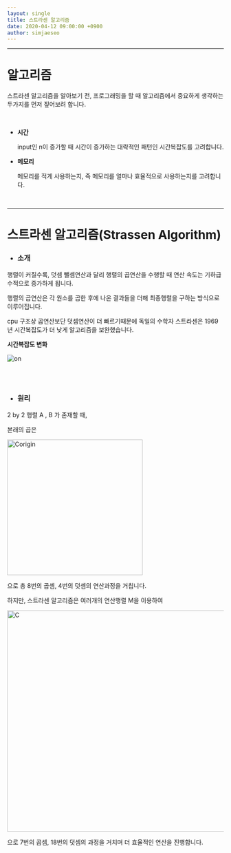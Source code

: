 ```yaml
---
layout: single
title: 스트라센 알고리즘
date: 2020-04-12 09:00:00 +0900
author: simjaeseo
---
```


---

# 알고리즘

스트라센 알고리즘을 알아보기 전, 프로그래밍을 할 때 알고리즘에서 중요하게 생각하는 두가지를 먼저 짚어보려 합니다.

<br>

* **시간**

  input인 n이 증가할 때 시간이 증가하는 대략적인 패턴인 시간복잡도를 고려합니다.

  

* **메모리**

  메모리를 적게 사용하는지, 즉 메모리를 얼마나 효율적으로 사용하는지를 고려합니다.

<br>

---

# 스트라센 알고리즘(Strassen Algorithm)

- ### 소개

행렬이 커질수록, 덧셈 뺄셈연산과 달리 행렬의 곱연산을 수행할 때 연산 속도는 기하급수적으로 증가하게 됩니다.



행렬의 곱연산은 각 원소를 곱한 후에 나온 결과들을 더해 최종행렬을 구하는 방식으로 이루어집니다.

cpu 구조상 곱연산보단 덧셈연산이 더 빠르기때문에 독일의 수학자 스트라센은 1969년 시간복잡도가 더 낮게 알고리즘을 보완했습니다.     

**시간복잡도 변화**

​             <img align="center" width="" alt="on" src="https://user-images.githubusercontent.com/63089631/79060707-3cdffa80-7cc3-11ea-99bd-615e79ac1592.PNG">

<br><br>

- ### 원리

2 by 2 행렬 A , B 가 존재할 때, 



본래의 곱은 

 <img align="center" width="315" alt="Corigin" src="https://user-images.githubusercontent.com/63089631/79060900-479b8f00-7cc5-11ea-9809-5ab7b98eb8d3.PNG">

으로 총 8번의 곱셈, 4번의 덧셈의 연산과정을 거칩니다.



하지만,  스트라센 알고리즘은 여러개의 연산행렬 M을 이용하여

<img align="center" width="514" alt="C" src="https://user-images.githubusercontent.com/63089631/79060963-f9d35680-7cc5-11ea-9e53-f75e9dde38d4.PNG">

으로 7번의 곱셈, 18번의 덧셈의 과정을 거치며 더 효율적인 연산을 진행합니다.

